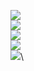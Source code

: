 ![](https://github.com/rauaap/arviointiExpress/blob/doc/opiskelija/img/getAll.png)\
![](https://github.com/rauaap/arviointiExpress/blob/doc/opiskelija/img/getOne.png)\
![](https://github.com/rauaap/arviointiExpress/blob/doc/opiskelija/img/post.png)\
![](https://github.com/rauaap/arviointiExpress/blob/doc/opiskelija/img/update.png)\
![](https://github.com/rauaap/arviointiExpress/blob/doc/opiskelija/img/delete.png)\
